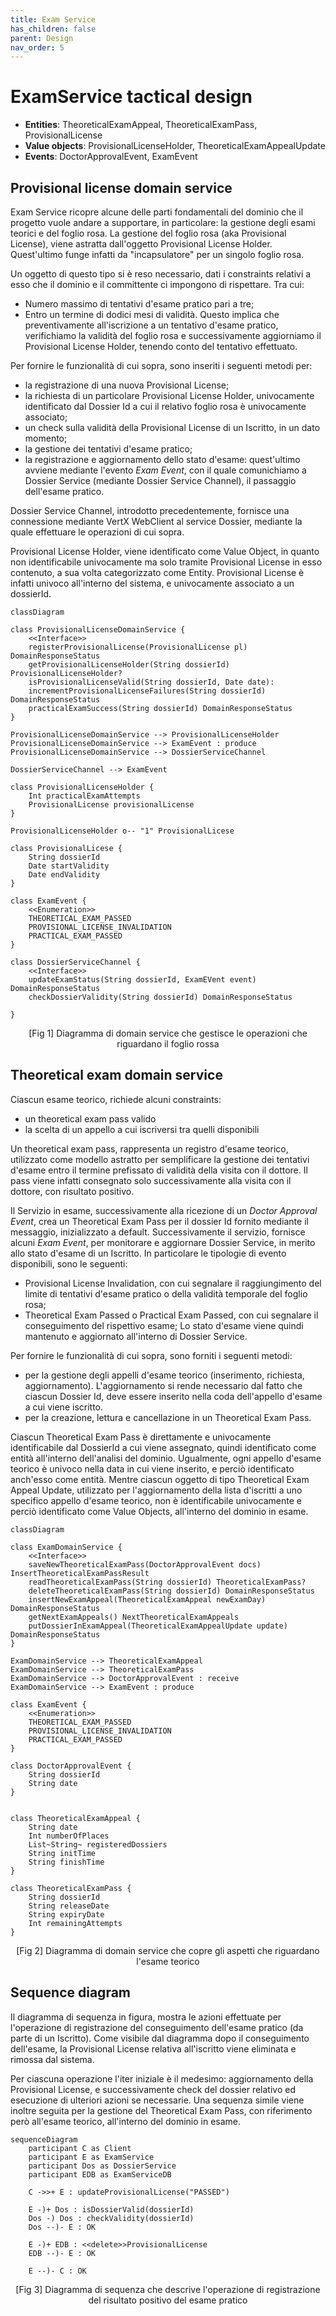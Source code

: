 ```yaml
---
title: Exam Service 
has_children: false
parent: Design
nav_order: 5
---
```




# ExamService tactical design
- **Entities**: TheoreticalExamAppeal, TheoreticalExamPass, ProvisionalLicense
- **Value objects**: ProvisionalLicenseHolder, TheoreticalExamAppealUpdate
- **Events**: DoctorApprovalEvent, ExamEvent


## Provisional license domain service

Exam Service ricopre alcune delle parti fondamentali del dominio che il progetto vuole andare a supportare, in particolare: la gestione degli esami teorici e del foglio rosa.
La gestione del foglio rosa (aka Provisional License), viene astratta dall'oggetto Provisional License Holder. Quest'ultimo funge infatti da "incapsulatore" per un singolo foglio rosa.

Un oggetto di questo tipo si è reso necessario, dati i constraints relativi a esso che il dominio e il committente ci impongono di rispettare. Tra cui:
- Numero massimo di tentativi d'esame pratico pari a tre;
- Entro un termine di dodici mesi di validità.
Questo implica che preventivamente all'iscrizione a un tentativo d'esame pratico, verifichiamo la validità del foglio rosa e successivamente aggiorniamo il Provisional License Holder, tenendo conto del tentativo effettuato.
    
Per fornire le funzionalità di cui sopra, sono inseriti i seguenti metodi per:
- la registrazione di una nuova Provisional License;
- la richiesta di un particolare Provisional License Holder, univocamente identificato dal Dossier Id a cui il relativo foglio rosa è univocamente associato;
- un check sulla validità della Provisional License di un Iscritto, in un dato momento;
- la gestione dei tentativi d'esame pratico;
- la registrazione e aggiornamento dello stato d'esame: quest'ultimo avviene mediante l'evento _Exam Event_, con il quale comunichiamo a Dossier Service (mediante Dossier Service Channel), il passaggio dell'esame pratico.

Dossier Service Channel, introdotto precedentemente, fornisce una connessione mediante VertX WebClient al service Dossier, mediante la quale effettuare le operazioni di cui sopra.

Provisional License Holder, viene identificato come Value Object, in quanto non identificabile univocamente ma solo tramite Provisional License in esso contenuto, a sua volta categorizzato come Entity.
Provisional License è infatti univoco all'interno del sistema, e univocamente associato a un dossierId.


```mermaid
classDiagram

class ProvisionalLicenseDomainService {
    <<Interface>>
    registerProvisionalLicense(ProvisionalLicense pl) DomainResponseStatus
    getProvisionalLicenseHolder(String dossierId) ProvisionalLicenseHolder?
    isProvisionalLicenseValid(String dossierId, Date date): 
    incrementProvisionalLicenseFailures(String dossierId) DomainResponseStatus
    practicalExamSuccess(String dossierId) DomainResponseStatus
}

ProvisionalLicenseDomainService --> ProvisionalLicenseHolder
ProvisionalLicenseDomainService --> ExamEvent : produce
ProvisionalLicenseDomainService --> DossierServiceChannel 

DossierServiceChannel --> ExamEvent

class ProvisionalLicenseHolder {
    Int practicalExamAttempts
    ProvisionalLicense provisionalLicense
}

ProvisionalLicenseHolder o-- "1" ProvisionalLicese

class ProvisionalLicese {
    String dossierId
    Date startValidity
    Date endValidity
}

class ExamEvent {
    <<Enumeration>>
    THEORETICAL_EXAM_PASSED
    PROVISIONAL_LICENSE_INVALIDATION
    PRACTICAL_EXAM_PASSED
}

class DossierServiceChannel {
    <<Interface>>
    updateExamStatus(String dossierId, ExamEVent event) DomainResponseStatus
    checkDossierValidity(String dossierId) DomainResponseStatus

}

```
<p align="center">[Fig 1] Diagramma di domain service che gestisce le operazioni che riguardano il foglio rossa </p>

## Theoretical exam domain service

Ciascun esame teorico, richiede alcuni constraints:
- un theoretical exam pass valido
- la scelta di un appello a cui iscriversi tra quelli disponibili

Un theoretical exam pass, rappresenta un registro d'esame teorico, utilizzato come modello astratto per semplificare la gestione dei tentativi d'esame entro il termine prefissato di validità della visita con il dottore. Il pass viene infatti consegnato solo successivamente alla visita con il dottore, con risultato positivo.

Il Servizio in esame, successivamente alla ricezione di un _Doctor Approval Event_, crea un Theoretical Exam Pass per il dossier Id fornito mediante il messaggio, inizializzato a default. Successivamente il servizio, fornisce alcuni _Exam Event_, per monitorare e aggiornare Dossier Service, in merito allo stato d'esame di un Iscritto. In particolare le tipologie di evento disponibili, sono le seguenti:
- Provisional License Invalidation, con cui segnalare il raggiungimento del limite di tentativi d'esame pratico o della validità temporale del foglio rosa;
- Theoretical Exam Passed o Practical Exam Passed, con cui segnalare il conseguimento del rispettivo esame;
Lo stato d'esame viene quindi mantenuto e aggiornato all'interno di Dossier Service.

Per fornire le funzionalità di cui sopra, sono forniti i seguenti metodi:
- per la gestione degli appelli d'esame teorico (inserimento, richiesta, aggiornamento). L'aggiornamento si rende necessario dal fatto che ciascun Dossier Id, deve essere inserito nella coda dell'appello d'esame a cui viene iscritto.
- per la creazione, lettura e cancellazione in un Theoretical Exam Pass.

Ciascun Theoretical Exam Pass è direttamente e univocamente identificabile dal DossierId a cui viene assegnato, quindi identificato come entità all'interno dell'analisi del dominio. Ugualmente, ogni appello d'esame teorico è univoco nella data in cui viene inserito, e perciò identificato anch'esso come entità.
Mentre ciascun oggetto di tipo Theoretical Exam Appeal Update, utilizzato per l'aggiornamento della lista d'iscritti a uno specifico appello d'esame teorico, non è identificabile univocamente e perciò identificato come Value Objects, all'interno del dominio in esame.

```mermaid
classDiagram

class ExamDomainService {
    <<Interface>>
    saveNewTheoreticalExamPass(DoctorApprovalEvent docs) InsertTheoreticalExamPassResult
    readTheoreticalExamPass(String dossierId) TheoreticalExamPass?
    deleteTheoreticalExamPass(String dossierId) DomainResponseStatus
    insertNewExamAppeal(TheoreticalExamAppeal newExamDay) DomainResponseStatus
    getNextExamAppeals() NextTheoreticalExamAppeals
    putDossierInExamAppeal(TheoreticalExamAppealUpdate update) DomainResponseStatus
}

ExamDomainService --> TheoreticalExamAppeal
ExamDomainService --> TheoreticalExamPass
ExamDomainService --> DoctorApprovalEvent : receive
ExamDomainService --> ExamEvent : produce 

class ExamEvent {
    <<Enumeration>>
    THEORETICAL_EXAM_PASSED
    PROVISIONAL_LICENSE_INVALIDATION
    PRACTICAL_EXAM_PASSED
}

class DoctorApprovalEvent {
    String dossierId
    String date
}


class TheoreticalExamAppeal {
    String date
    Int numberOfPlaces
    List~String~ registeredDossiers
    String initTime
    String finishTime
}

class TheoreticalExamPass {
    String dossierId
    String releaseDate
    String expiryDate
    Int remainingAttempts
}

```
<p align="center">[Fig 2] Diagramma di domain service che copre gli aspetti che riguardano l'esame teorico</p>

## Sequence diagram

Il diagramma di sequenza in figura, mostra le azioni effettuate per l'operazione di registrazione del conseguimento dell'esame pratico (da parte di un Iscritto).
Come visibile dal diagramma dopo il conseguimento dell'esame, la Provisional License relativa all'iscritto viene eliminata e rimossa dal sistema.

Per ciascuna operazione l'iter iniziale è il medesimo: aggiornamento della Provisional License, e successivamente check del dossier relativo ed esecuzione di ulteriori azioni se necessarie.
Una sequenza simile viene inoltre seguita per la gestione del Theoretical Exam Pass, con riferimento però all'esame teorico, all'interno del dominio in esame.

```mermaid
sequenceDiagram
    participant C as Client
    participant E as ExamService
    participant Dos as DossierService
    participant EDB as ExamServiceDB

    C ->>+ E : updateProvisionalLicense("PASSED")

    E -)+ Dos : isDossierValid(dossierId)
    Dos -) Dos : checkValidity(dossierId)
    Dos --)- E : OK

    E -)+ EDB : <<delete>>ProvisionalLicense
    EDB --)- E : OK

    E --)- C : OK

```
<p align="center">[Fig 3] Diagramma di sequenza che descrive l'operazione di registrazione del risultato positivo del esame pratico</p>